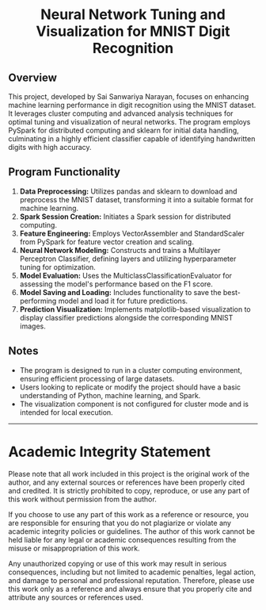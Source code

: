 <h1 align="center">Neural Network Tuning and Visualization for MNIST Digit Recognition</h1>

## Overview
This project, developed by Sai Sanwariya Narayan, focuses on enhancing machine learning performance in digit recognition using the MNIST dataset. It leverages cluster computing and advanced analysis techniques for optimal tuning and visualization of neural networks. The program employs PySpark for distributed computing and sklearn for initial data handling, culminating in a highly efficient classifier capable of identifying handwritten digits with high accuracy.

## Program Functionality
1. **Data Preprocessing:** Utilizes pandas and sklearn to download and preprocess the MNIST dataset, transforming it into a suitable format for machine learning.
2. **Spark Session Creation:** Initiates a Spark session for distributed computing.
3. **Feature Engineering:** Employs VectorAssembler and StandardScaler from PySpark for feature vector creation and scaling.
4. **Neural Network Modeling:** Constructs and trains a Multilayer Perceptron Classifier, defining layers and utilizing hyperparameter tuning for optimization.
5. **Model Evaluation:** Uses the MulticlassClassificationEvaluator for assessing the model's performance based on the F1 score.
6. **Model Saving and Loading:** Includes functionality to save the best-performing model and load it for future predictions.
7. **Prediction Visualization:** Implements matplotlib-based visualization to display classifier predictions alongside the corresponding MNIST images.


## Notes
- The program is designed to run in a cluster computing environment, ensuring efficient processing of large datasets.
- Users looking to replicate or modify the project should have a basic understanding of Python, machine learning, and Spark.
- The visualization component is not configured for cluster mode and is intended for local execution.

---

# Academic Integrity Statement

Please note that all work included in this project is the original work of the author, and any external sources or references have been properly cited and credited. It is strictly prohibited to copy, reproduce, or use any part of this work without permission from the author.

If you choose to use any part of this work as a reference or resource, you are responsible for ensuring that you do not plagiarize or violate any academic integrity policies or guidelines. The author of this work cannot be held liable for any legal or academic consequences resulting from the misuse or misappropriation of this work.

Any unauthorized copying or use of this work may result in serious consequences, including but not limited to academic penalties, legal action, and damage to personal and professional reputation. Therefore, please use this work only as a reference and always ensure that you properly cite and attribute any sources or references used.
